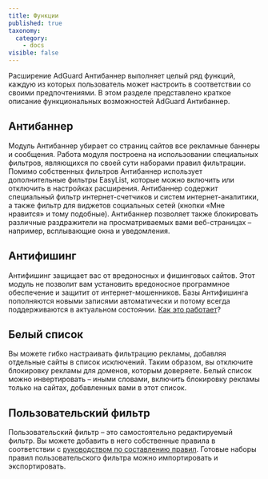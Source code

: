```yaml
---
title: Функции
published: true
taxonomy:
  category:
    - docs
visible: false
---
```


Расширение AdGuard Антибаннер выполняет целый ряд функций, каждую из которых пользователь может настроить в соответствии со своими предпочтениями. В этом разделе представлено краткое описание функциональных возможностей AdGuard Антибаннер.

## Антибаннер

Модуль Антибаннер убирает со страниц сайтов все рекламные баннеры и сообщения. Работа модуля построена на использовании специальных фильтров, являющихся по своей сути наборами правил фильтрации. Помимо собственных фильтров Антибаннер использует дополнительные фильтры EasyList, которые можно включить или отключить в настройках расширения. Антибаннер содержит специальный фильтр интернет-счетчиков и систем интернет-аналитики, а также фильтр для виджетов социальных сетей (кнопки «Мне нравится» и тому подобные). Антибаннер позволяет также блокировать различные раздражители на просматриваемых вами веб-страницах – например, всплывающие окна и уведомления.

## Антифишинг

Антифишинг защищает вас от вредоносных и фишинговых сайтов. Этот модуль не позволит вам установить вредоносное программное обеспечение и защитит от интернет-мошенников. Базы Антифишинга пополняются новыми записями автоматически и потому всегда поддерживаются в актуальном состоянии. [Как это работает](https://adguard.com/ru/how-malware-blocked.html)?

## Белый список

Вы можете гибко настраивать фильтрацию рекламы, добавляя отдельные сайты в список исключений. Таким образом, вы отключите блокировку рекламы для доменов, которым доверяете. Белый список можно инвертировать – иными словами, включить блокировку рекламы только на сайтах, добавленных вами в этот список.

## Пользовательский фильтр

Пользовательский фильтр – это самостоятельно редактируемый фильтр. Вы можете добавить в него собственные правила в соответствии с [руководством по составлению правил](http://kb.adguard.com/ru/general/how-to-create-your-own-ad-filters). Готовые наборы правил пользовательского фильтра можно импортировать и экспортировать.
